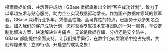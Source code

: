 探索数据价值，共筑客户成功！GBase 数据库推出全新“客户成功计划”，致力于以卓越技术与贴心服务，助力企业实现数据驱动增长。作为国产数据库领域的领军者，GBase 深耕行业多年，凭借高性能、高可靠性的特点，已服务于众多知名企业。加入我们的客户成功计划，您将获得专属技术支持团队的一对一服务，享受定制化解决方案，快速解决业务痛点。无论是数据存储、分析还是安全防护，GBase 都能提供全面支持。让我们携手同行，在数字化转型浪潮中抢占先机，共创辉煌未来！立即行动，开启您的成功之旅！